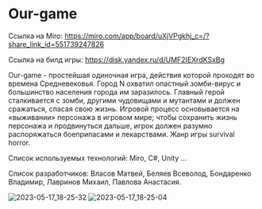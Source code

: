 # Our-game
Ссылка на Miro: https://miro.com/app/board/uXjVPgkhj_c=/?share_link_id=551739247826

Ссылка на билд игры: https://disk.yandex.ru/d/UMF2IEXrdKSxBg

Our-game - простейшая одиночная игра, действия которой проходят во времена Средневековья. Город N охватил опастный зомби-вирус и большинство населения города им заразилось. Главный герой сталкивается с зомби, другими чудовищами и мутантами и должен сражаться, спасая свою жизнь. Игровой процесс основывается на «выживании» персонажа в игровом мире; чтобы сохранить жизнь персонажа и продвинуться дальше, игрок должен разумно распоряжаться боеприпасами и лекарствами. Жанр игры survival horror.

Список используемых технологий: Miro, C#, Unity ...

Список разработчиков: Власов Матвей, Беляев Всеволод, Бондаренко Владимир, Лавринов Михаил, Павлова Анастасия.

![2023-05-17_18-25-32](https://github.com/Matvey53/Our-game/assets/112934328/b1a16211-ec1e-4661-aa13-fa691ee8af4b)
![2023-05-17_18-25-04](https://github.com/Matvey53/Our-game/assets/112934328/ee412fea-f46b-4475-8b05-47fe519b2ce0)

